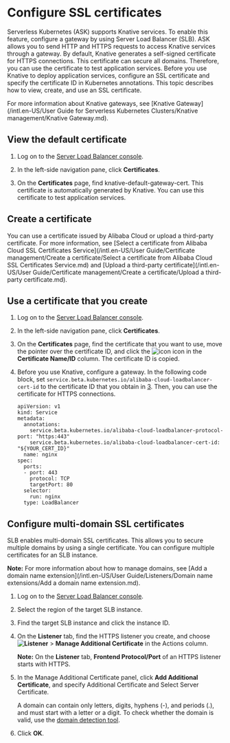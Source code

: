 # Configure SSL certificates

Serverless Kubernetes \(ASK\) supports Knative services. To enable this feature, configure a gateway by using Server Load Balancer \(SLB\). ASK allows you to send HTTP and HTTPS requests to access Knative services through a gateway. By default, Knative generates a self-signed certificate for HTTPS connections. This certificate can secure all domains. Therefore, you can use the certificate to test application services. Before you use Knative to deploy application services, configure an SSL certificate and specify the certificate ID in Kubernetes annotations. This topic describes how to view, create, and use an SSL certificate.

For more information about Knative gateways, see [Knative Gateway](/intl.en-US/User Guide for Serverless Kubernetes Clusters/Knative management/Knative Gateway.md).

## View the default certificate

1.  Log on to the [Server Load Balancer console](https://slb.console.aliyun.com/slb).

2.  In the left-side navigation pane, click **Certificates**.

3.  On the **Certificates** page, find knative-default-gateway-cert. This certificate is automatically generated by Knative. You can use this certificate to test application services.


## Create a certificate

You can use a certificate issued by Alibaba Cloud or upload a third-party certificate. For more information, see [Select a certificate from Alibaba Cloud SSL Certificates Service](/intl.en-US/User Guide/Certificate management/Create a certificate/Select a certificate from Alibaba Cloud SSL Certificates Service.md) and [Upload a third-party certificate](/intl.en-US/User Guide/Certificate management/Create a certificate/Upload a third-party certificate.md).

## Use a certificate that you create

1.  Log on to the [Server Load Balancer console](https://slb.console.aliyun.com/slb).

2.  In the left-side navigation pane, click **Certificates**.

3.  On the **Certificates** page, find the certificate that you want to use, move the pointer over the certificate ID, and click the ![icon](https://static-aliyun-doc.oss-cn-hangzhou.aliyuncs.com/assets/img/en-US/4150815061/p181982.png) icon in the **Certificate Name/ID** column. The certificate ID is copied.

4.  Before you use Knative, configure a gateway. In the following code block, set `service.beta.kubernetes.io/alibaba-cloud-loadbalancer-cert-id` to the certificate ID that you obtain in [3](#step_riv_0nw_nb8). Then, you can use the certificate for HTTPS connections.

    ```
    apiVersion: v1
    kind: Service
    metadata:
      annotations:
        service.beta.kubernetes.io/alibaba-cloud-loadbalancer-protocol-port: "https:443"
        service.beta.kubernetes.io/alibaba-cloud-loadbalancer-cert-id: "${YOUR_CERT_ID}"
      name: nginx
    spec:
      ports:
      - port: 443
        protocol: TCP
        targetPort: 80
      selector:
        run: nginx
      type: LoadBalancer
    ```


## Configure multi-domain SSL certificates

SLB enables multi-domain SSL certificates. This allows you to secure multiple domains by using a single certificate. You can configure multiple certificates for an SLB instance.

**Note:** For more information about how to manage domains, see [Add a domain name extension](/intl.en-US/User Guide/Listeners/Domain name extensions/Add a domain name extension.md).

1.  Log on to the [Server Load Balancer console](https://slb.console.aliyun.com/slb).

2.  Select the region of the target SLB instance.

3.  Find the target SLB instance and click the instance ID.

4.  On the **Listener** tab, find the HTTPS listener you create, and choose **![Listener](https://static-aliyun-doc.oss-cn-hangzhou.aliyuncs.com/assets/img/en-US/7750815061/p181989.png)** \> **Manage Additional Certificate** in the Actions column.

    **Note:** On the **Listener** tab, **Frontend Protocol/Port** of an HTTPS listener starts with HTTPS.

5.  In the Manage Additional Certificate panel, click **Add Additional Certificate**, and specify Additional Certificate and Select Server Certificate.

    A domain can contain only letters, digits, hyphens \(-\), and periods \(.\), and must start with a letter or a digit. To check whether the domain is valid, use the [domain detection tool](https://zijian.aliyun.com).

6.  Click **OK**.


